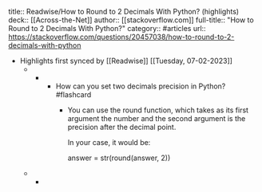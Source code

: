 title:: Readwise/How to Round to 2 Decimals With Python? (highlights)
deck:: [[Across-the-Net]]
author:: [[stackoverflow.com]]
full-title:: "How to Round to 2 Decimals With Python?"
category:: #articles
url:: https://stackoverflow.com/questions/20457038/how-to-round-to-2-decimals-with-python

- Highlights first synced by [[Readwise]] [[Tuesday, 07-02-2023]]
	- -
		- How can you set two decimals precision in Python? #flashcard
			- You can use the round function, which takes as its first argument the number and the second argument is the precision after the decimal point.
			  
			  In your case, it would be:
			  
			  answer = str(round(answer, 2))
	- -